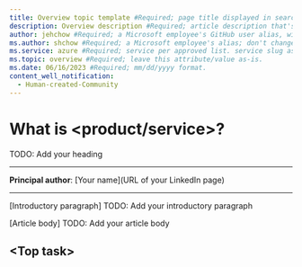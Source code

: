 ```yaml
---
title: Overview topic template #Required; page title displayed in search results. Don't enclose in quotation marks. 
description: Overview description #Required; article description that's displayed in search results. Don't enclose in quotation marks. Do end with a period.
author: jehchow #Required; a Microsoft employee's GitHub user alias, with correct capitalization; don't change.
ms.author: shchow #Required; a Microsoft employee's alias; don't change. 
ms.service: azure #Required; service per approved list. service slug assigned to your service by ACOM.
ms.topic: overview #Required; leave this attribute/value as-is.
ms.date: 06/16/2023 #Required; mm/dd/yyyy format.
content_well_notification: 
  - Human-created-Community
---
```


<!--
Remove all the comments in this template before you sign-off or merge to the 
main branch.

This template provides the basic structure of a Overview article pattern. Refer to the [style and voice quick start article in the contributor guide](https://learn.microsoft.com/contribute/style-quick-start).

 1. H1 -----------------------------------------------------------------------------

Required: For the H1 - that's the primary heading at the top of the article - use the format "What
is <service>?" You can also use this in the TOC if your service name doesn’t cause the phrase to
wrap.

-->

# What is <product/service>? 
TODO: Add your heading

---

**Principal author**: [Your name](URL of your LinkedIn page)

---


<!-- 2. Introductory paragraph ----------------------------------------------------------

Required: The introductory paragraph helps customers quickly determine whether an article is
relevant. Describe in customer-friendly terms what the service is and does, and why the customer
should care. Keep it short for the intro. You can go into more detail later in the article. Many
services add artwork or videos below the introduction.

-->

[Introductory paragraph]
TODO: Add your introductory paragraph

<!---Avoid notes, tips, and important boxes. Readers tend to skip over them. Better to put that info
directly into the article text.

--->

<!-- 3. Article body ------------------------------------------------------------ Required: After
the intro, you can develop your overview by discussing the features that answer the "Why should I
care" question with a bit more depth. Be sure to call out any basic requirements and dependencies,
as well as limitations or overhead. Don't catalog every feature, and some may only need to be
mentioned as available, without any discussion.

-->

[Article body]
TODO: Add your article body

<!-- Top tasks ------------------------------------------------------------------------------

Suggested: An effective way to structure your overview article is to create an H2 for top
customer tasks you've identified and describe how the product/service helps customers with that task.

Create a new H2 for each task you list.

--->

## \<Top task\>

<!-- 5. Next steps ------------------------------------------------------------------------

Required: In Overview articles, provide at least one next step and no more than three. Next steps in
overview articles will often link to a quickstart. Use regular links; do not use a blue box link.
What you link to will depend on what is really a next step for the customer. Do not use a "More info
section" or a "Resources section" or a "See also section".

--->